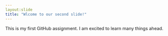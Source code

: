 ```yaml
---
layout:slide
title: "Wlcome to our second slide!"
---
```

This is my first GitHub assignment.
I am excited to learn many things ahead.


